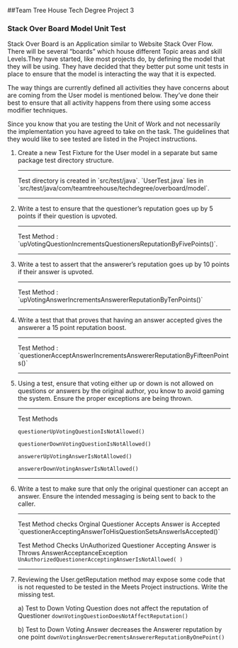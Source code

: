 ##Team Tree House Tech Degree Project 3 
### Stack Over Board Model Unit Test

  Stack Over Board is an Application similar to Website Stack Over Flow. There will be several “boards” which house different Topic areas and skill Levels.They have started, like most projects do, by defining the model that they will be using. They have decided that they better put some unit tests in place to ensure that the model is interacting the way that it is expected. 

The way things are currently defined all activities they have concerns about are coming from the User model is mentioned below. They’ve done their best to ensure that all activity happens from there using some access modifier techniques.

Since you know that you are testing the Unit of Work and not necessarily the implementation you have agreed to take on the task. The guidelines that they would like to see tested are listed in the Project instructions.

1.  Create a new Test Fixture for the User model in a separate but same package test directory structure.
    <hr>
    Test directory is created in `src/test/java`. `UserTest.java` lies in
    `src/test/java/com/teamtreehouse/techdegree/overboard/model`. 
    <hr>
2.  Write a test to ensure that the questioner’s reputation goes up by 5 points if their question is upvoted. 
    <hr>
    Test Method : `upVotingQuestionIncrementsQuestionersReputationByFivePoints()`.
    <hr>
3.  Write a test to assert that the answerer’s reputation goes up by 10 points if their answer is upvoted.
    <hr>
    Test Method :  `upVotingAnswerIncrementsAnswererReputationByTenPoints()`
    <hr>
4.  Write a test that that proves that having an answer accepted gives the answerer a 15 point reputation boost.
    <hr>
    Test Method : `questionerAcceptAnswerIncrementsAnswererReputationByFifteenPoints()`
    <hr>
5.  Using a test, ensure that voting either up or down is not allowed on questions or answers by the original author, you know 
    to avoid gaming the system. Ensure the proper exceptions are being thrown.
    <hr>
    Test Methods
    
    `questionerUpVotingQuestionIsNotAllowed()`
    
    `questionerDownVotingQuestionIsNotAllowed()`
    
    `answererUpVotingAnswerIsNotAllowed()`
    
    `answererDownVotingAnswerIsNotAllowed()`
    <hr>
6.  Write a test to make sure that only the original questioner can accept an answer. Ensure the intended messaging is being 
    sent to back to the caller.
    <hr>
    Test Method checks Orginal Questioner Accepts Answer is Accepted
    `questionerAcceptingAnswerToHisQuestionSetsAnswerIsAccepted()`
    
    Test Method Checks UnAuthorized Questioner Accepting Answer is Throws AnswerAcceptanceException
    `UnAuthorizedQuestionerAcceptingAnswerIsNotAllowed( )`
    <hr>
7.  Reviewing the User.getReputation method may expose some code that is not requested to be tested in the Meets Project instructions. 
    Write the missing test.
    
    a)  Test to Down Voting Question does not affect the reputation of Questioner
    `downVotingQuestionDoesNotAffectReputation()`
     
    b)  Test to Down Voting Answer decreases the Answerer reputation by one point
    `downVotingAnswerDecrementsAnswererReputationByOnePoint()`
    
    
